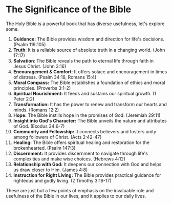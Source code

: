 # The Significance of the Bible

The Holy Bible is a powerful book that has diverse usefulness, let's explore some.

1. **Guidance:** The Bible provides wisdom and direction for life's decisions. (Psalm 119:105)
2. **Truth**: It is a reliable source of absolute truth in a changing world. (John 17:17)
3. **Salvation**: The Bible reveals the path to eternal life through faith in Jesus Christ. (John 3:16)
4. **Encouragement & Comfort**: It offers solace and encouragement in times of distress. (Psalm 34:18, Romans 15:4)
5. **Moral Compass:** The Bible establishes a foundation of ethics and moral principles. (Proverbs 3:1-2)
6. **Spiritual Nourishment:** It feeds and sustains our spiritual growth. (1 Peter 2:2)
7. **Transformation:** It has the power to renew and transform our hearts and minds. (Romans 12:2)
8. **Hope:** The Bible instills hope in the promises of God. (Jeremiah 29:11)
9. **Insight into God's Character:** The Bible unveils the nature and attributes of God. (Exodus 34:6-7)
10. **Community and Fellowship:** It connects believers and fosters unity among followers of Christ. (Acts 2:42-47)
11. **Healing:** The Bible offers spiritual healing and restoration for the brokenhearted. (Psalm 147:3)
12. **Discernment:** It provides discernment to navigate through life's complexities and make wise choices. (Hebrews 4:12)
13. **Relationship with God:** It deepens our connection with God and helps us draw closer to Him. (James 4:8)
14. **Instruction for Right Living:** The Bible provides practical guidance for righteous and godly living. (2 Timothy 3:16-17)

These are just but a few points of emphasis on the invaluable role and usefulness of the Bible in our lives, and it applies to our daily lives.
